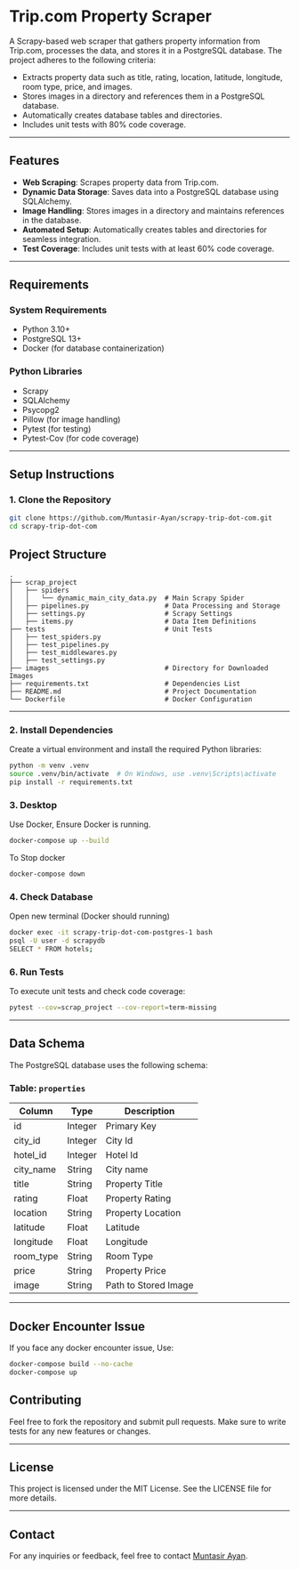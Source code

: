 # Trip.com Property Scraper

A Scrapy-based web scraper that gathers property information from Trip.com, processes the data, and stores it in a PostgreSQL database. The project adheres to the following criteria:

- Extracts property data such as title, rating, location, latitude, longitude, room type, price, and images.
- Stores images in a directory and references them in a PostgreSQL database.
- Automatically creates database tables and directories.
- Includes unit tests with 80% code coverage.

---

## Features

- **Web Scraping**: Scrapes property data from Trip.com.
- **Dynamic Data Storage**: Saves data into a PostgreSQL database using SQLAlchemy.
- **Image Handling**: Stores images in a directory and maintains references in the database.
- **Automated Setup**: Automatically creates tables and directories for seamless integration.
- **Test Coverage**: Includes unit tests with at least 60% code coverage.

---

## Requirements

### System Requirements
- Python 3.10+
- PostgreSQL 13+
- Docker (for database containerization)

### Python Libraries
- Scrapy
- SQLAlchemy
- Psycopg2
- Pillow (for image handling)
- Pytest (for testing)
- Pytest-Cov (for code coverage)

---

## Setup Instructions

### 1. Clone the Repository
```bash
git clone https://github.com/Muntasir-Ayan/scrapy-trip-dot-com.git
cd scrapy-trip-dot-com
```

## Project Structure

```
.
├── scrap_project
│   ├── spiders
│   │   └── dynamic_main_city_data.py  # Main Scrapy Spider
│   ├── pipelines.py                   # Data Processing and Storage
│   ├── settings.py                    # Scrapy Settings
│   ├── items.py                       # Data Item Definitions
├── tests                              # Unit Tests
│   ├── test_spiders.py
│   ├── test_pipelines.py
│   ├── test_middlewares.py
│   ├── test_settings.py
├── images                             # Directory for Downloaded Images
├── requirements.txt                   # Dependencies List
├── README.md                          # Project Documentation
└── Dockerfile                         # Docker Configuration
```

---

### 2. Install Dependencies
Create a virtual environment and install the required Python libraries:
```bash
python -m venv .venv
source .venv/bin/activate  # On Windows, use .venv\Scripts\activate
pip install -r requirements.txt
```

### 3. Desktop
Use Docker, Ensure Docker is running.
```bash
docker-compose up --build
```
To Stop docker
```bash
docker-compose down
```
### 4. Check Database 
Open new terminal (Docker should running)
```bash
docker exec -it scrapy-trip-dot-com-postgres-1 bash
psql -U user -d scrapydb
SELECT * FROM hotels;
```


### 6. Run Tests
To execute unit tests and check code coverage:
```bash
pytest --cov=scrap_project --cov-report=term-missing
```

---

## Data Schema

The PostgreSQL database uses the following schema:

### Table: `properties`
| Column        | Type       | Description                      |
|---------------|------------|----------------------------------|
| id            | Integer    | Primary Key                     |
| city_id       | Integer    | City Id                         |
| hotel_id      | Integer    | Hotel Id                        |
| city_name     | String     | City name                       |
| title         | String     | Property Title                  |
| rating        | Float      | Property Rating                 |
| location      | String     | Property Location               |
| latitude      | Float      | Latitude                        |
| longitude     | Float      | Longitude                       |
| room_type     | String     | Room Type                       |
| price         | String     | Property Price                  |
| image         | String     | Path to Stored Image            |

---
## Docker Encounter Issue
If you face any docker encounter issue, Use:
```bash
docker-compose build --no-cache
docker-compose up
```


## Contributing

Feel free to fork the repository and submit pull requests. Make sure to write tests for any new features or changes.

---

## License

This project is licensed under the MIT License. See the LICENSE file for more details.

---

## Contact

For any inquiries or feedback, feel free to contact [Muntasir Ayan](mailto:mjayan439@gmail.com).
